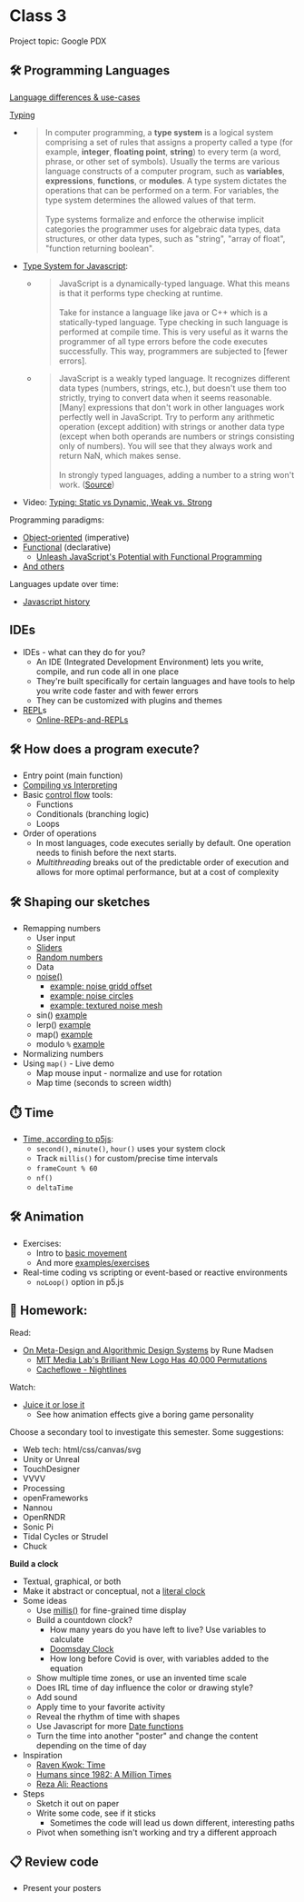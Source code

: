 # Class 3

Project topic: Google PDX

## 🛠️ Programming Languages

[Language differences & use-cases](https://www.quora.com/What-are-the-differences-that-exist-between-programming-languages/answer/James-Barton-129)

[Typing](https://en.wikipedia.org/wiki/Type_system)
  - > In computer programming, a **type system** is a logical system comprising a set of rules that assigns a property called a type (for example, **integer**, **floating point**, **string**) to every term (a word, phrase, or other set of symbols). Usually the terms are various language constructs of a computer program, such as **variables**, **expressions**, **functions**, or **modules**. A type system dictates the operations that can be performed on a term. For variables, the type system determines the allowed values of that term.<br><br>Type systems formalize and enforce the otherwise implicit categories the programmer uses for algebraic data types, data structures, or other data types, such as "string", "array of float", "function returning boolean".
  - [Type System for Javascript](https://dev.to/melodyleonard/type-system-for-javascript-1c1a): 
    - > JavaScript is a dynamically-typed language. What this means is that it performs type checking at runtime. <br><br>Take for instance a language like java or C++ which is a statically-typed language. Type checking in such language is performed at compile time. This is very useful as it warns the programmer of all type errors before the code executes successfully. This way, programmers are subjected to [fewer errors].
    - > JavaScript is a weakly typed language. It recognizes different data types (numbers, strings, etc.), but doesn't use them too strictly, trying to convert data when it seems reasonable. [Many] expressions that don't work in other languages work perfectly well in JavaScript. Try to perform any arithmetic operation (except addition) with strings or another data type (except when both operands are numbers or strings consisting only of numbers). You will see that they always work and return NaN, which makes sense.<br><br>In strongly typed languages, adding a number to a string won't work. ([Source](https://code-basics.com/languages/javascript/lessons/data-types-weak-typing))
  - Video: [Typing: Static vs Dynamic, Weak vs. Strong](https://www.youtube.com/watch?v=C5fr0LZLMAs)

Programming paradigms:
- [Object-oriented](https://www.youtube.com/watch?v=m_MQYyJpIjg) (imperative)
- [Functional](https://www.youtube.com/watch?v=XGNYDjyD6G8) (declarative)
  - [Unleash JavaScript's Potential with Functional Programming](https://janhesters.com/blog/unleash-javascripts-potential-with-functional-programming)
- [And others](https://en.wikipedia.org/wiki/Programming_paradigm)

Languages update over time:
- [Javascript history](https://www.educative.io/blog/javascript-versions-history)

## IDEs

- IDEs - what can they do for you?
  - An IDE (Integrated Development Environment) lets you write, compile, and run code all in one place
  - They're built specifically for certain languages and have tools to help you write code faster and with fewer errors
  - They can be customized with plugins and themes
- [REPL](https://en.wikipedia.org/wiki/Read%E2%80%93eval%E2%80%93print_loop)s
  - [Online-REPs-and-REPLs](https://joel.franusic.com/Online-REPs-and-REPLs)

## 🛠️ How does a program execute?

- Entry point (main function)
- [Compiling vs Interpreting](https://dev.to/robiulhr/is-javascript-compiled-or-interpreted-language-l20)
- Basic [control flow](https://en.wikipedia.org/wiki/Control_flow) tools:
  - Functions
  - Conditionals (branching logic)
  - Loops
- Order of operations
  - In most languages, code executes serially by default. One operation needs to finish before the next starts.
  - *Multithreading* breaks out of the predictable order of execution and allows for more optimal performance, but at a cost of complexity

## 🛠️ Shaping our sketches

- Remapping numbers
  - User input
  - [Sliders](https://editor.p5js.org/cacheflowe/sketches/t7su_ViJ3)
  - [Random numbers](https://happycoding.io/tutorials/p5js/random)
  - Data
  - [noise()](https://p5js.org/reference/p5/noise/)
    - [example: noise gridd offset](https://editor.p5js.org/cacheflowe/sketches/rTspcZzcf) 
    - [example: noise circles](https://editor.p5js.org/cacheflowe/sketches/MsjQH_kPi)
    - [example: textured noise mesh](https://editor.p5js.org/cacheflowe/sketches/XVQjjklv2)
  - sin() [example](https://www.hailpixel.com/articles/generative-art-simple-mathematics)
  - lerp() [example](https://editor.p5js.org/cacheflowe/sketches/GemonFb9A)
  - map() [example](https://editor.p5js.org/cacheflowe/sketches/v88Rfyxhi)
  - modulo `%` [example](https://editor.p5js.org/cacheflowe/sketches/O9JM1Lp0n)
- Normalizing numbers
- Using `map()` - Live demo
  - Map mouse input - normalize and use for rotation
  - Map time (seconds to screen width)

## ⏱️ Time

- [Time, according to p5js](https://editor.p5js.org/cacheflowe/sketches/EdkIstnmFL):
  - `second()`, `minute()`, `hour()` uses your system clock
  - Track `millis()` for custom/precise time intervals
  - `frameCount % 60`
  - `nf()`
  - `deltaTime`

## 🛠️ Animation

* Exercises:
  * Intro to [basic movement](https://editor.p5js.org/p5/sketches/Motion:_Bounce)
  * And more [examples/exercises](https://creative-coding.decontextualize.com/changes-over-time/)
* Real-time coding vs scripting or event-based or reactive environments
  * `noLoop()` option in p5.js

## 📝 Homework:

Read:

- [On Meta-Design and Algorithmic Design Systems](https://runemadsen.com/blog/on-meta-design-and-algorithmic-design-systems/) by Rune Madsen
  - [MIT Media Lab's Brilliant New Logo Has 40,000 Permutations](https://www.fastcompany.com/1663378/mit-media-labs-brilliant-new-logo-has-40000-permutations-video)
  - [Cacheflowe - Nightlines](https://cacheflowe.com/art/physical/nightlines-t-shirt)

Watch:

- [Juice it or lose it](https://www.youtube.com/watch?v=Fy0aCDmgnxg)
  - See how animation effects give a boring game personality

Choose a secondary tool to investigate this semester. Some suggestions:

- Web tech: html/css/canvas/svg
- Unity or Unreal
- TouchDesigner
- VVVV
- Processing
- openFrameworks
- Nannou
- OpenRNDR
- Sonic Pi
- Tidal Cycles or Strudel
- Chuck

**Build a clock**

- Textual, graphical, or both
- Make it abstract or conceptual, not a [literal clock](https://editor.p5js.org/p5/sketches/Input:_Clock)
- Some ideas
  - Use [millis()](https://p5js.org/reference/p5/millis/) for fine-grained time display
  - Build a countdown clock?
    - How many years do you have left to live? Use variables to calculate
    - [Doomsday Clock](https://thebulletin.org/doomsday-clock/current-time/)
    - How long before Covid is over, with variables added to the equation
  - Show multiple time zones, or use an invented time scale
  - Does IRL time of day influence the color or drawing style?
  - Add sound
  - Apply time to your favorite activity
  - Reveal the rhythm of time with shapes
  - Use Javascript for more [Date functions](https://flaviocopes.com/javascript-dates/)
  - Turn the time into another "poster" and change the content depending on the time of day
- Inspiration
  - [Raven Kwok: Time](http://ravenkwok.com/time/)
  - [Humans since 1982: A Million Times](https://vimeo.com/channels/staffpicks/60491636)
  - [Reza Ali: Reactions](https://www.instagram.com/p/CBogs4FH4E0/)
- Steps
  - Sketch it out on paper
  - Write some code, see if it sticks
    - Sometimes the code will lead us down different, interesting paths
  - Pivot when something isn't working and try a different approach

## 📋 Review code

- Present your posters
<!-- - What's it like working with designers?
  - Do you have a good sense of design?
  - Or can you find a designer to work with? -->
